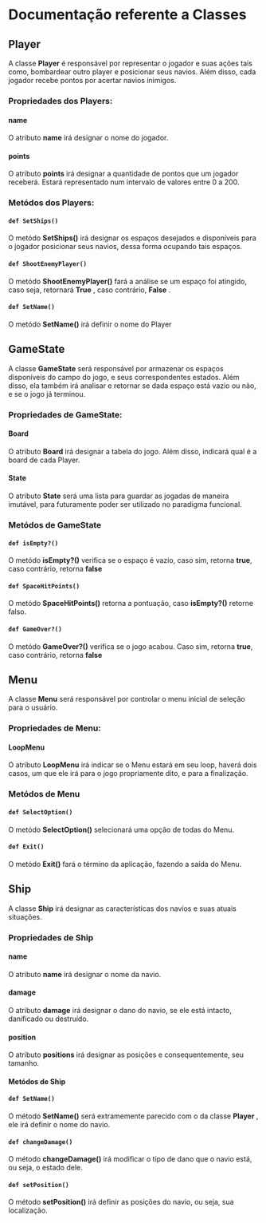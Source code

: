 # Documentação referente a Classes
## Player
A classe __Player__ é responsável por representar o jogador e suas ações tais como, bombardear outro player e posicionar seus navios. Além disso, cada jogador recebe pontos por acertar navios inimigos.

### Propriedades dos Players:

#### name
O atributo __name__ irá designar o nome do jogador.

#### points
O atributo __points__ irá designar a quantidade de pontos que um jogador receberá. Estará representado num intervalo de valores entre 0 a 200.

### Metódos dos Players:
#### `def SetShips()`
O metódo __SetShips()__ irá designar os espaços desejados e disponíveis para o jogador posicionar seus navios, dessa forma ocupando tais espaços.
#### `def ShootEnemyPlayer()`
O metódo  __ShootEnemyPlayer()__ fará a análise se um espaço foi atingido, caso seja, retornará __True__ , caso contrário, __False__ .
#### `def SetName()`
O metódo __SetName()__ irá definir o nome do Player

## GameState
A classe __GameState__ será responsável por armazenar os espaços disponíveis do campo do jogo, e seus correspondentes estados. Além disso, ela também irá analisar e retornar se dada espaço está vazio ou não, e se o jogo já terminou.

### Propriedades de GameState:

#### Board
O atributo __Board__ irá designar a tabela do jogo. Além disso, indicará qual é a board de cada Player.

#### State
O atributo __State__ será uma lista para guardar as jogadas de maneira imutável, para futuramente poder ser utilizado no paradigma funcional.

### Metódos de GameState
#### `def isEmpty?()`
O metódo __isEmpty?()__ verifica se o espaço é vazio, caso sim, retorna __true__, caso contrário, retorna __false__
#### `def SpaceHitPoints()`
O metódo __SpaceHitPoints()__ retorna a pontuação, caso __isEmpty?()__ retorne falso.
#### `def GameOver?()`
O metódo __GameOver?()__ verifica se o jogo acabou. Caso sim, retorna __true__, caso contrário, retorna __false__

## Menu
A classe __Menu__ será responsável por controlar o menu inicial de seleção para o usuário.

### Propriedades de Menu:

#### LoopMenu
O atributo __LoopMenu__ irá indicar se o Menu estará em seu loop, haverá dois casos, um que ele irá para o jogo propriamente dito, e para a finalização.

### Metódos de Menu
#### `def SelectOption()`
O metódo __SelectOption()__ selecionará uma opção de todas do Menu.
#### `def Exit()`
O metódo __Exit()__ fará o término da aplicação, fazendo a saída do Menu.

## Ship
A classe __Ship__ irá designar as características dos navios e suas atuais situações.

### Propriedades de Ship

#### name
O atributo __name__ irá designar o nome da navio.

#### damage
O atributo __damage__ irá designar o dano do navio, se ele está intacto, danificado ou destruído.

#### position
O atributo __positions__ irá designar as posições e consequentemente, seu tamanho.

#### Metódos de Ship
#### `def SetName()`
O método __SetName()__ será extramemente parecido com o da classe __Player__ , ele irá definir o nome do navio.

#### `def changeDamage()`
O método __changeDamage()__ irá modificar o tipo de dano que o navio está, ou seja, o estado dele.

#### `def setPosition()`
O método __setPosition()__ irá definir as posições do navio, ou seja, sua localização.
